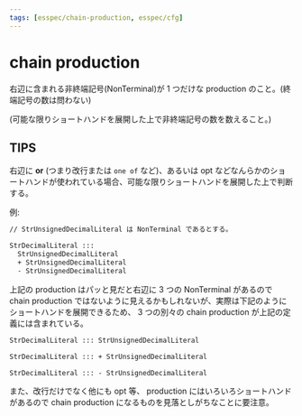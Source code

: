 ```yaml
---
tags: [esspec/chain-production, esspec/cfg]
---
```


# chain production

右辺に含まれる非終端記号(NonTerminal)が 1 つだけな production のこと。(終端記号の数は問わない)

(可能な限りショートハンドを展開した上で非終端記号の数を数えること。)

## TIPS

右辺に **or** (つまり改行または `one of` など)、あるいは opt などなんらかのショートハンドが使われている場合、可能な限りショートハンドを展開した上で判断する。

例:

```txt
// StrUnsignedDecimalLiteral は NonTerminal であるとする。

StrDecimalLiteral :::
  StrUnsignedDecimalLiteral
  + StrUnsignedDecimalLiteral
  - StrUnsignedDecimalLiteral
```

上記の production はパッと見だと右辺に 3 つの NonTerminal があるので chain production ではないように見えるかもしれないが、実際は下記のようにショートハンドを展開できるため、 3 つの別々の chain production が上記の定義には含まれている。

```txt
StrDecimalLiteral ::: StrUnsignedDecimalLiteral

StrDecimalLiteral ::: + StrUnsignedDecimalLiteral

StrDecimalLiteral ::: - StrUnsignedDecimalLiteral
```

また、改行だけでなく他にも opt 等、 production にはいろいろショートハンドがあるので chain production になるものを見落としがちなことに要注意。
